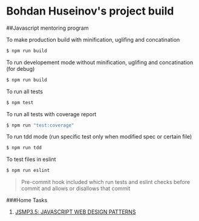 # Bohdan Huseinov's project build
##Javascript mentoring program

To make production build with minification, uglifing and concatination
```sh
$ npm run build
```

To run developement mode without minification, uglifing and concatination (for debug)
```sh
$ npm run build
```

To run all tests
```sh
$ npm test
```

To run all tests with coverage report
```sh
$ npm run "test:coverage"
```

To run tdd mode (run specific test only when modified spec or certain file)
```sh
$ npm run tdd
```

To test files in eslint
```sh
$ npm run eslint
```

> Pre-commit hook included which run tests and eslint checks before commit and allows or disallows that commit

###Home Tasks

1. [JSMP3.5: JAVASCRIPT WEB DESIGN PATTERNS](docs/PATTERNS.md)